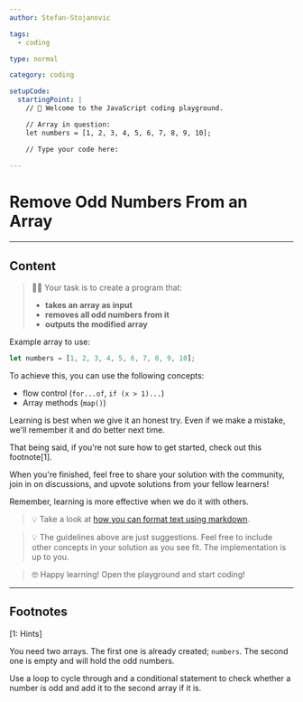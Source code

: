 ```yaml
---
author: Stefan-Stojanovic

tags:
  - coding

type: normal

category: coding

setupCode:
  startingPoint: |
    // 👋 Welcome to the JavaScript coding playground.

    // Array in question:
    let numbers = [1, 2, 3, 4, 5, 6, 7, 8, 9, 10];

    // Type your code here:
    
---
```


# Remove Odd Numbers From an Array

---

## Content

> 👩‍💻 Your task is to create a program that:
> - **takes an array as input**
> - **removes all odd numbers from it**
> - **outputs the modified array**

Example array to use:
```javascript
let numbers = [1, 2, 3, 4, 5, 6, 7, 8, 9, 10];
```

To achieve this, you can use the following concepts:
- flow control (`for...of`, `if (x > 1)...`)
- Array methods (`map()`)

Learning is best when we give it an honest try. Even if we make a mistake, we'll remember it and do better next time.

That being said, if you're not sure how to get started, check out this footnote[1]. 

When you're finished, feel free to share your solution with the community, join in on discussions, and upvote solutions from your fellow learners!

Remember, learning is more effective when we do it with others.

> 💡 Take a look at [how you can format text using markdown](https://www.enki.com/glossary/general/markdown-formatting).

> 💡 The guidelines above are just suggestions. Feel free to include other concepts in your solution as you see fit. The implementation is up to you.

> 🤓 Happy learning! Open the playground and start coding!


---

## Footnotes

[1: Hints]

You need two arrays. The first one is already created; `numbers`. The second one is empty and will hold the odd numbers.

Use a loop to cycle through and a conditional statement to check whether a number is odd and add it to the second array if it is.
